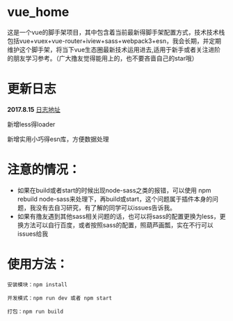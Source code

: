 # vue_home
这是一个vue的脚手架项目，其中包含着当前最新得脚手架配置方式，技术技术栈包括vue+vuex+vue-router+iview+sass+webpack3+esn，我会长期，并定期维护这个脚手架，将当下vue生态圈最新技术运用进去,适用于新手或者关注进阶的朋友学习参考。（广大撸友觉得能用上的，也不要吝啬自己的star哦）  

# 更新日志  
**2017.8.15**  [日志地址](https://github.com/aiyuekuang/vue_home/blob/master/doc/gengxin.md)  

新增less得loader  

新增实用小巧得esn库，方便数据处理  

# 注意的情况：
* 如果在build或者start的时候出现node-sass之类的报错，可以使用  npm rebuild node-sass来处理下，再build或start，这个问题属于插件本身的问题，我没有去自习研究，有了解的同学可以issues告诉我。
* 如果有撸友遇到其他sass相关问题的话，也可以将sass的配置更换为less，更换方法可以自行百度，或者按照sass的配置，照葫芦画瓢，实在不行可以issues给我  

# 使用方法：
    安装模块：npm install  
    
    开发模式：npm run dev 或者 npm start  

    打包：npm run build